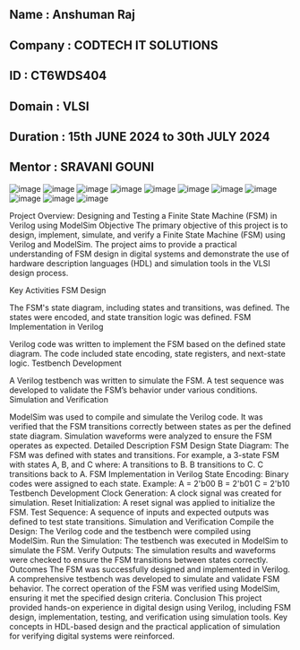 ## Name : Anshuman Raj
## Company : CODTECH IT SOLUTIONS
## ID : CT6WDS404
## Domain : VLSI
## Duration : 15th JUNE 2024 to 30th JULY 2024
## Mentor : SRAVANI GOUNI
![image](https://github.com/Anshuman-Raj-07/codtech-task1/assets/163716110/6b27edb6-1a52-4890-97b5-9a22335f523d)
![image](https://github.com/Anshuman-Raj-07/codtech-task1/assets/163716110/0f2d7c7a-3986-4e1c-8faa-687a0a0e1060)
![image](https://github.com/Anshuman-Raj-07/codtech-task1/assets/163716110/72085cd5-1153-4849-9533-f80818aea39c)
![image](https://github.com/Anshuman-Raj-07/codtech-task1/assets/163716110/ad3805a7-a3f2-426f-88df-8f412f3d523f)
![image](https://github.com/Anshuman-Raj-07/codtech-task1/assets/163716110/79a9336b-be27-4c5b-9a1d-c4cf9444c2df)
![image](https://github.com/Anshuman-Raj-07/codtech-task1/assets/163716110/da4b70f2-ae68-40ff-af42-a58c1efdc497)
![image](https://github.com/Anshuman-Raj-07/codtech-task1/assets/163716110/5a752dfa-bcdc-4048-972a-8aba89870b3a)
![image](https://github.com/Anshuman-Raj-07/codtech-task1/assets/163716110/1da045c0-f259-403d-83e8-d7f75ae799e7)
![image](https://github.com/Anshuman-Raj-07/codtech-task1/assets/163716110/5172b84c-57cb-4622-83db-f1e44f33cf0f)
![image](https://github.com/Anshuman-Raj-07/codtech-task1/assets/163716110/70ea8318-4787-4ba1-936c-ba01bfaf9922)
![image](https://github.com/Anshuman-Raj-07/codtech-task1/assets/163716110/9da0fb41-7014-45ef-85f9-8e541bca86fb)

Project Overview: Designing and Testing a Finite State Machine (FSM) in Verilog using ModelSim Objective The primary objective of this project is to design, implement, simulate, and verify a Finite State Machine (FSM) using Verilog and ModelSim. The project aims to provide a practical understanding of FSM design in digital systems and demonstrate the use of hardware description languages (HDL) and simulation tools in the VLSI design process.

Key Activities FSM Design

The FSM's state diagram, including states and transitions, was defined. The states were encoded, and state transition logic was defined. FSM Implementation in Verilog

Verilog code was written to implement the FSM based on the defined state diagram. The code included state encoding, state registers, and next-state logic. Testbench Development

A Verilog testbench was written to simulate the FSM. A test sequence was developed to validate the FSM’s behavior under various conditions. Simulation and Verification

ModelSim was used to compile and simulate the Verilog code. It was verified that the FSM transitions correctly between states as per the defined state diagram. Simulation waveforms were analyzed to ensure the FSM operates as expected. Detailed Description FSM Design State Diagram: The FSM was defined with states and transitions. For example, a 3-state FSM with states A, B, and C where: A transitions to B. B transitions to C. C transitions back to A. FSM Implementation in Verilog State Encoding: Binary codes were assigned to each state. Example: A = 2'b00 B = 2'b01 C = 2'b10 Testbench Development Clock Generation: A clock signal was created for simulation. Reset Initialization: A reset signal was applied to initialize the FSM. Test Sequence: A sequence of inputs and expected outputs was defined to test state transitions. Simulation and Verification Compile the Design: The Verilog code and the testbench were compiled using ModelSim. Run the Simulation: The testbench was executed in ModelSim to simulate the FSM. Verify Outputs: The simulation results and waveforms were checked to ensure the FSM transitions between states correctly. Outcomes The FSM was successfully designed and implemented in Verilog. A comprehensive testbench was developed to simulate and validate FSM behavior. The correct operation of the FSM was verified using ModelSim, ensuring it met the specified design criteria. Conclusion This project provided hands-on experience in digital design using Verilog, including FSM design, implementation, testing, and verification using simulation tools. Key concepts in HDL-based design and the practical application of simulation for verifying digital systems were reinforced.

